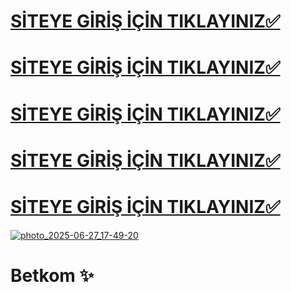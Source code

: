 # [SİTEYE GİRİŞ İÇİN TIKLAYINIZ✅](https://short-link.me/16h20)
# [SİTEYE GİRİŞ İÇİN TIKLAYINIZ✅](https://short-link.me/16h20)
# [SİTEYE GİRİŞ İÇİN TIKLAYINIZ✅](https://short-link.me/16h20)
# [SİTEYE GİRİŞ İÇİN TIKLAYINIZ✅](https://short-link.me/16h20)
# [SİTEYE GİRİŞ İÇİN TIKLAYINIZ✅](https://short-link.me/16h20)

[![photo_2025-06-27_17-49-20](https://github.com/user-attachments/assets/b2b5426a-3d4c-4812-b4b4-9d24bc116e97)](https://short-link.me/16h20)

# Betkom ✨
